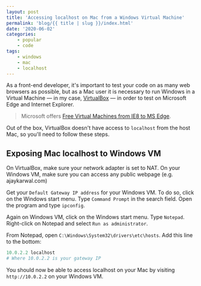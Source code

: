 ```yaml
---
layout: post
title: 'Accessing localhost on Mac from a Windows Virtual Machine'
permalink: 'blog/{{ title | slug }}/index.html'
date: '2020-06-02'
categories:
    - popular
    - code
tags:
    - windows
    - mac
    - localhost
---
```


As a front-end developer, it's important to test your code on as many web browsers as possible, but as a Mac user it is necessary to run Windows in a Virtual Machine — in my case, [VirtualBox](https://www.virtualbox.org/) — in order to test on Microsoft Edge and Internet Explorer.

> Microsoft offers [Free Virtual Machines from IE8 to MS Edge](https://developer.microsoft.com/en-us/microsoft-edge/tools/vms/).

Out of the box, VirtualBox doesn't have access to `localhost` from the host Mac, so you'll need to follow these steps.

## Exposing Mac localhost to Windows VM

On VirtualBox, make sure your network adapter is set to NAT. On your Windows VM, make sure you can access any public webpage (e.g. ajaykarwal.com)

Get your `Default Gateway IP address` for your Windows VM. To do so, click on the Windows start menu. Type `Command Prompt` in the search field. Open the program and type `ipconfig`.

Again on Windows VM, click on the Windows start menu. Type `Notepad`. Right-click on Notepad and select `Run as administrator`.

From Notepad, open `C:\Windows\System32\drivers\etc\hosts`. Add this line to the bottom:

```powershell
10.0.2.2 localhost
# Where 10.0.2.2 is your gateway IP
```

You should now be able to access localhost on your Mac by visiting `http://10.0.2.2` on your Windows VM.
